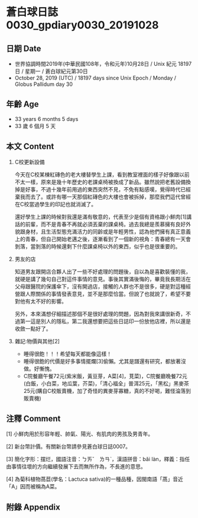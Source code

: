 # 蒼白球日誌0030_gpdiary0030_20191028 #

## 日期 Date ##

* 世界協調時間2019年(中華民國108年，令和元年)10月28日 / Unix 紀元 18197 日 / 星期一 / 蒼白球紀元第30日
* October 28, 2019 (UTC) / 18197 days since Unix Epoch / Monday / Globus Pallidum day 30

## 年齡 Age ##

* 33 years 6 months 5 days
* 33 歲 6 個月 5 天

## 本文 Content ##

1. C校更新設備

    今天在C校某棟紅磚色的老大樓替學生上課，看到教室裡面的樣子好像跟以前不太一樣，原來是幾十年歷史的老課桌椅被換成了新品。雖然說把老舊設備換掉是好事，不過十幾年前用過的東西突然不見，不免有點感嘆，覺得時代已經棄我而去了。或許有哪一天那個紅磚色的大樓也會被拆掉，那麼我們這代曾經在C校當過學生的印記也就消滅了。

    還好學生上課的時候對我還是滿有敬意的，代表至少是個有資格跟小鮮肉[1]講話的前輩，而不是青春不再就必須丟棄的課桌椅。過去我總是羨慕擁有良好外貌跟身材，且生活型態充滿活力的同齡或是年輕男性，認為他們擁有真正意義上的青春，但自己開始老邁之後，逐漸看到了一個新的視角：青春總有一天會剝落，當剝落的時候還剩下什麼課桌椅以外的東西，似乎也是很重要的。

2. 男友的店

    知道男友跟開店合夥人出了一些不好處理的問題後，自以為是喜歡裝懂的我，就硬是講了幾句自己對這件事情的意見。事後其實滿後悔的，畢竟我長期活在父母跟醫院的保護傘下，沒有開過店，接觸的人群也不是很多，硬是對這種經營跟人際關係的事情發表意見，並不是那麼恰當。但說了也就說了，希望不要對他有太不好的影響。

    另外，本來滿想仔細描述那個不是很好處理的問題，因為對我來講很新奇，不過第一這是別人的隱私，第二我還想要把這些日誌印一份放他店裡，所以還是收斂一點好了。

3. 雜記:物價與其他[2]

    * 睡得很飽！！！希望每天都能像這樣！
    * 睡得很飽的代價是好多事情擺爛[3]偷懶。尤其是譜還有研究，都放著沒做。好慚愧。
    * C院餐廳午餐72元(紫米飯，黃豆芽，A菜[4]，莧菜)，C院餐廳晚餐72元(白飯，小白菜，地瓜葉，芥菜)，「清心福全」普洱25元，「黑松」黑麥茶25元(購自C校販賣機，加了奇怪的異麥芽寡糖，真的不好喝，難怪淪落到販賣機)

## 注釋 Comment ##

[1] 小鮮肉用於形容年輕、帥氣、陽光、有肌肉的男孩及男青年。

[2] 新台幣計價。有關新台幣請參見蒼白球日誌0007。

[3] 簡化字形：摆烂，國語注音：ㄅㄞˇ　ㄌㄢˋ，漢語拼音：bǎi làn，釋義：指任由事情往壞的方向繼續發展下去而無所作為，不長進的意思。

[4] 為菊科植物萵苣(學名：Lactuca sativa)的一種品種，因閩南語「萵」音近「A」因而被稱為A菜。

## 附錄 Appendix ##
